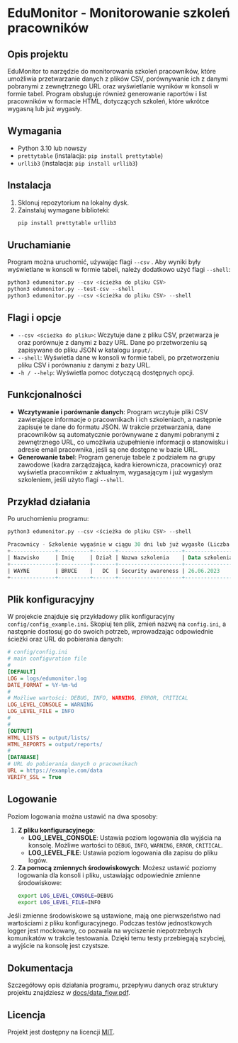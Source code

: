 # EduMonitor - Monitorowanie szkoleń pracowników

## Opis projektu
EduMonitor to narzędzie do monitorowania szkoleń pracowników, które umożliwia przetwarzanie danych z plików CSV, porównywanie ich z danymi pobranymi z zewnętrznego URL oraz wyświetlanie wyników w konsoli w formie tabel. Program obsługuje również generowanie raportów i list pracowników w formacie HTML, dotyczących szkoleń, które wkrótce wygasną lub już wygasły.

## Wymagania
- Python 3.10 lub nowszy
- `prettytable` (instalacja: `pip install prettytable`)
- `urllib3` (instalacja: `pip install urllib3`)

## Instalacja
1. Sklonuj repozytorium na lokalny dysk.
2. Zainstaluj wymagane biblioteki:
   ```bash
   pip install prettytable urllib3
   ```

## Uruchamianie
Program można uruchomić, używając flagi `--csv` . Aby wyniki były wyświetlane w konsoli w formie tabeli, należy dodatkowo użyć flagi `--shell`:
   ```python
   python3 edumonitor.py --csv <ścieżka do pliku CSV>
   python3 edumonitor.py --test-csv --shell
   python3 edumonitor.py --csv <ścieżka do pliku CSV> --shell
   ```

## Flagi i opcje
- `--csv <ścieżka do pliku>`: Wczytuje dane z pliku CSV, przetwarza je oraz porównuje z danymi z bazy URL. Dane po przetworzeniu są zapisywane do pliku JSON w katalogu `input/`.
- `--shell`: Wyświetla dane w konsoli w formie tabeli, po przetworzeniu pliku CSV i porównaniu z danymi z bazy URL.
- `-h / --help`: Wyświetla pomoc dotyczącą dostępnych opcji.

## Funkcjonalności
- **Wczytywanie i porównanie danych**: Program wczytuje pliki CSV zawierające informacje o pracownikach i ich szkoleniach, a następnie zapisuje te dane do formatu JSON. W trakcie przetwarzania, dane pracowników są automatycznie porównywane z danymi pobranymi z zewnętrznego URL, co umożliwia uzupełnienie informacji o stanowisku i adresie email pracownika, jeśli są one dostępne w bazie URL.
- **Generowanie tabel**: Program generuje tabele z podziałem na grupy zawodowe (kadra zarządzająca, kadra kierownicza, pracownicy) oraz wyświetla pracowników z aktualnym, wygasającym i już wygasłym szkoleniem, jeśli użyto flagi `--shell`.

## Przykład działania
Po uruchomieniu programu:
   ```python
   python3 edumonitor.py --csv <ścieżka do pliku CSV> --shell
   ```

   ```sql
   Pracownicy - Szkolenie wygaśnie w ciągu 30 dni lub już wygasło (Liczba pracowników: 1)
   +--------------+----------+-------+--------------------+----------------+------------+
   | Nazwisko     | Imię     | Dział | Nazwa szkolenia    | Data szkolenia | Ważne do   |
   +--------------+----------+-------+--------------------+----------------+------------+
   | WAYNE        | BRUCE    |   DC  | Security awareness | 26.06.2023     | 24.06.2024 |
   +--------------+----------+-------+--------------------+----------------+------------+
   ```

## Plik konfiguracyjny
W projekcie znajduje się przykładowy plik konfiguracyjny `config/config_example.ini`. Skopiuj ten plik, zmień nazwę na `config.ini`, a następnie dostosuj go do swoich potrzeb, wprowadzając odpowiednie ścieżki oraz URL do pobierania danych:
```ini
# config/config.ini
# main configuration file
#
[DEFAULT]
LOG = logs/edumonitor.log
DATE_FORMAT = %Y-%m-%d
#
# Możliwe wartości: DEBUG, INFO, WARNING, ERROR, CRITICAL
LOG_LEVEL_CONSOLE = WARNING
LOG_LEVEL_FILE = INFO
#
#
[OUTPUT]
HTML_LISTS = output/lists/
HTML_REPORTS = output/reports/
#
[DATABASE]
# URL do pobierania danych o pracownikach
URL = https://example.com/data
VERIFY_SSL = True
```

## Logowanie
Poziom logowania można ustawić na dwa sposoby:
1. **Z pliku konfiguracyjnego**: 
   - **LOG_LEVEL_CONSOLE**: Ustawia poziom logowania dla wyjścia na konsolę. Możliwe wartości to `DEBUG`, `INFO`, `WARNING`, `ERROR`, `CRITICAL`.
   - **LOG_LEVEL_FILE**: Ustawia poziom logowania dla zapisu do pliku logów.
2. **Za pomocą zmiennych środowiskowych**: Możesz ustawić poziomy logowania dla konsoli i pliku, ustawiając odpowiednie zmienne środowiskowe:
   ```bash
   export LOG_LEVEL_CONSOLE=DEBUG
   export LOG_LEVEL_FILE=INFO
   ```
Jeśli zmienne środowiskowe są ustawione, mają one pierwszeństwo nad wartościami z pliku konfiguracyjnego.
Podczas testów jednostkowych logger jest mockowany, co pozwala na wyciszenie niepotrzebnych komunikatów w trakcie testowania. Dzięki temu testy przebiegają szybciej, a wyjście na konsolę jest czystsze.
## Dokumentacja

Szczegółowy opis działania programu, przepływu danych oraz struktury projektu znajdziesz w [docs/data_flow.pdf](docs/data_flow.md).

## Licencja
Projekt jest dostępny na licencji [MIT](LICENCE.md).
